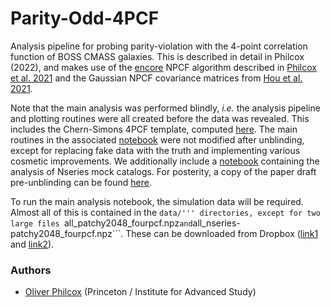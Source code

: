 # Parity-Odd-4PCF

Analysis pipeline for probing parity-violation with the 4-point correlation function of BOSS CMASS galaxies. This is described in detail in Philcox (2022), and makes use of the [encore](https://github.com/oliverphilcox/encore) NPCF algorithm described in [Philcox et al. 2021](https://arxiv.org/abs/2105.08722) and the Gaussian NPCF covariance matrices from [Hou et al. 2021](https://arxiv.org/abs/2108.01714).

Note that the main analysis was performed blindly, *i.e.* the analysis pipeline and plotting routines were all created before the data was revealed. This includes the Chern-Simons 4PCF template, computed [here](compute_cs_4pcf.py). The main routines in the associated [notebook](BOSS%20Odd-Parity%204PCF.ipynb) were not modified after unblinding, except for replacing fake data with the truth and implementing various cosmetic improvements. We additionally include a [notebook](Nseries%20Odd-Parity%204PCF.ipynb) containing the analysis of Nseries mock catalogs. For posterity, a copy of the paper draft pre-unblinding can be found [here](paper/blinded_draft.pdf). 

To run the main analysis notebook, the simulation data will be required. Almost all of this is contained in the ```data/''' directories, except for two large files ```all_patchy2048_fourpcf.npz``` and ```all_nseries-patchy2048_fourpcf.npz```. These can be downloaded from Dropbox ([link1](https://www.dropbox.com/s/594iol702s7gk86/all_patchy2048_fourpcf.npz?dl=0) and [link2](https://www.dropbox.com/s/r5ezfez15ou93ws/all_nseries-patchy2048_fourpcf.npz?dl=0)).

### Authors
- [Oliver Philcox](mailto:ohep2@cantab.ac.uk) (Princeton / Institute for Advanced Study)

